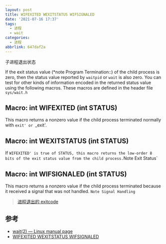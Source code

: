 ```yaml
---
layout: post
title: WIFEXITED WEXITSTATUS WIFSIGNALED
date: '2021-07-16 17:37'
tags:
  - 进程
  - wait
categories:
  - 进程
abbrlink: 647daf2a
---
```


子进程退出状态

<!--more-->

If the exit status value (*note Program Termination::) of the child process is zero, then the status value reported by `waitpid` or `wait` is also zero. You can test for other kinds of information encoded in the returned status value using the following macros. These macros are defined in the header file `sys/wait.h`

## Macro: int WIFEXITED (int STATUS)

This macro returns a nonzero value if the child process terminated normally with `exit' or `_exit'.

## Macro: int WEXITSTATUS (int STATUS)

If `WIFEXITED' is true of STATUS, this macro returns the low-order 8 bits of the exit status value from the child process.`Note Exit Status`

## Macro: int WIFSIGNALED (int STATUS)

This macro returns a nonzero value if the child process terminated because it received a signal that was not handled. `Note Signal Handling`

> [进程退出的 exitcode](https://winddoing.github.io/post/7653.html)

## 参考

- [wait(2) — Linux manual page](https://www.man7.org/linux/man-pages/man2/waitpid.2.html)
- [WIFEXITED WEXITSTATUS WIFSIGNALED](http://blog.sina.com.cn/s/blog_636a55070101wtp5.html)
